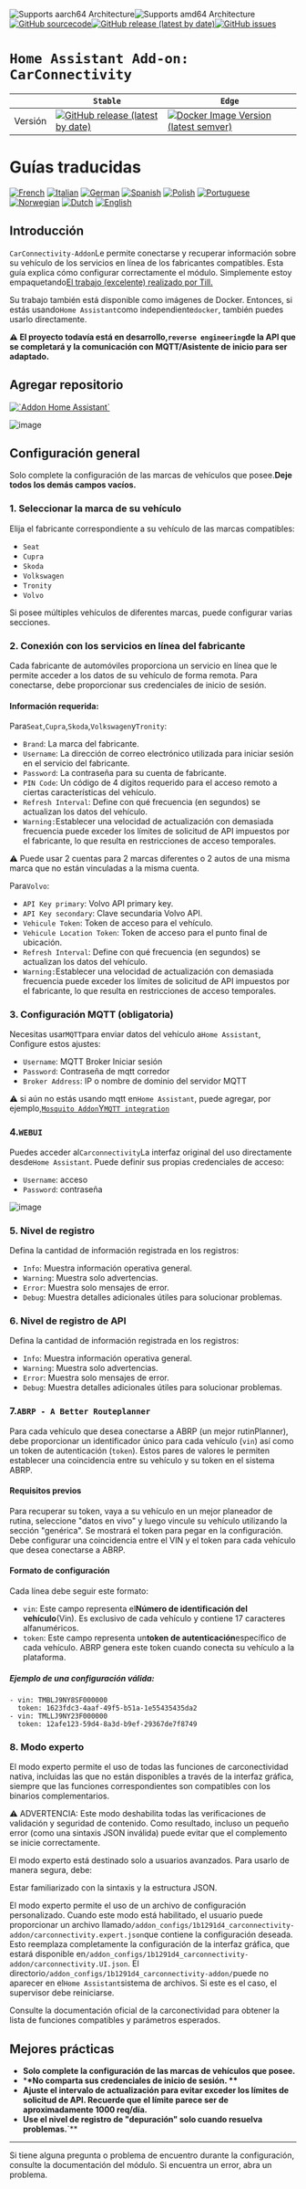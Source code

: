 ![Supports aarch64 Architecture][aarch64-shield]![Supports amd64 Architecture][amd64-shield][![GitHub sourcecode](https://img.shields.io/badge/Source-GitHub-green)](https://github.com/Pulpyyyy/carconnectivity-addon/)[![GitHub release (latest by date)](https://img.shields.io/github/v/release/Pulpyyyy/carconnectivity-addon)](https://github.com/Pulpyyyy/carconnectivity-addon/releases/latest)[![GitHub issues](https://img.shields.io/github/issues/Pulpyyyy/carconnectivity-addon)](https://github.com/Pulpyyyy/carconnectivity-addon/issues)

[aarch64-shield]: https://img.shields.io/badge/aarch64-yes-green.svg

[amd64-shield]: https://img.shields.io/badge/amd64-yes-green.svg

# `Home Assistant Add-on: CarConnectivity`

|         | `Stable`                                                                                                                                                                                                     | `Edge`                                                                                                                                                                                                                                                          |
| ------- | ------------------------------------------------------------------------------------------------------------------------------------------------------------------------------------------------------------ | --------------------------------------------------------------------------------------------------------------------------------------------------------------------------------------------------------------------------------------------------------------- |
| Versión | [![GitHub release (latest by date)](https://img.shields.io/docker/v/pulpyyyy/carconnectivity-addon-amd64?&sort=date&label=&style=for-the-badge)](https://github.com/pulpyyyy/carconnectivity-addon/releases) | [![Docker Image Version (latest semver)](https://img.shields.io/docker/v/pulpyyyy/carconnectivity-addon-edge-amd64?&sort=date&label=&style=for-the-badge)](https://github.com/Pulpyyyy/carconnectivity-addon/blob/main/carconnectivity-addon-edge/CHANGELOG.md) |

# Guías traducidas

[![French](https://raw.githubusercontent.com/Pulpyyyy/carconnectivity-addon/refs/heads/main/.github/img/FR.svg)](https://github.com/Pulpyyyy/carconnectivity-addon/blob/main/README.fr.md)
[![Italian](https://raw.githubusercontent.com/Pulpyyyy/carconnectivity-addon/refs/heads/main/.github/img/IT.svg)](https://github.com/Pulpyyyy/carconnectivity-addon/blob/main/README.it.md)
[![German](https://raw.githubusercontent.com/Pulpyyyy/carconnectivity-addon/refs/heads/main/.github/img/DE.svg)](https://github.com/Pulpyyyy/carconnectivity-addon/blob/main/README.de.md)
[![Spanish](https://raw.githubusercontent.com/Pulpyyyy/carconnectivity-addon/refs/heads/main/.github/img/ES.svg)](https://github.com/Pulpyyyy/carconnectivity-addon/blob/main/README.es.md)
[![Polish](https://raw.githubusercontent.com/Pulpyyyy/carconnectivity-addon/refs/heads/main/.github/img/PL.svg)](https://github.com/Pulpyyyy/carconnectivity-addon/blob/main/README.pl.md)
[![Portuguese](https://raw.githubusercontent.com/Pulpyyyy/carconnectivity-addon/refs/heads/main/.github/img/PT.svg)](https://github.com/Pulpyyyy/carconnectivity-addon/blob/main/README.pt.md)
 [![Norwegian](https://raw.githubusercontent.com/Pulpyyyy/carconnectivity-addon/refs/heads/main/.github/img/NO.svg)](https://github.com/Pulpyyyy/carconnectivity-addon/blob/main/README.no.md)
[![Dutch](https://raw.githubusercontent.com/Pulpyyyy/carconnectivity-addon/refs/heads/main/.github/img/NL.svg)](https://github.com/Pulpyyyy/carconnectivity-addon/blob/main/README.nl.md)
[![English](https://raw.githubusercontent.com/Pulpyyyy/carconnectivity-addon/refs/heads/main/.github/img/US.svg)](https://github.com/Pulpyyyy/carconnectivity-addon/blob/main/README.md)

## Introducción

`CarConnectivity-Addon`Le permite conectarse y recuperar información sobre su vehículo de los servicios en línea de los fabricantes compatibles. Esta guía explica cómo configurar correctamente el módulo.
Simplemente estoy empaquetando[El trabajo (excelente) realizado por Till.](https://github.com/tillsteinbach/CarConnectivity)

Su trabajo también está disponible como imágenes de Docker. Entonces, si estás usando`Home Assistant`como independiente`docker`, también puedes usarlo directamente.

**⚠️ El proyecto todavía está en desarrollo,`reverse engineering`de la API que se completará y la comunicación con MQTT/Asistente de inicio para ser adaptado.**

## Agregar repositorio

[![\`Addon Home Assistant\`](https://raw.githubusercontent.com/Pulpyyyy/carconnectivity-addon/refs/heads/main/.github/img/addon-ha.svg)](https://my.home-assistant.io/redirect/supervisor_add_addon_repository/?repository_url=https%3A%2F%2Fgithub.com%2FPulpyyyy%2Fcarconnectivity-addon)

![image](https://raw.githubusercontent.com/Pulpyyyy/carconnectivity-addon/refs/heads/main/img/mqtt_device.png)

## Configuración general

Solo complete la configuración de las marcas de vehículos que posee.**Deje todos los demás campos vacíos.**

### 1. Seleccionar la marca de su vehículo

Elija el fabricante correspondiente a su vehículo de las marcas compatibles:

-   `Seat`
-   `Cupra`
-   `Skoda`
-   `Volkswagen`
-   `Tronity`
-   `Volvo`

Si posee múltiples vehículos de diferentes marcas, puede configurar varias secciones.

### 2. Conexión con los servicios en línea del fabricante

Cada fabricante de automóviles proporciona un servicio en línea que le permite acceder a los datos de su vehículo de forma remota. Para conectarse, debe proporcionar sus credenciales de inicio de sesión.

#### Información requerida:

Para`Seat`,`Cupra`,`Skoda`,`Volkswagen`y`Tronity`:

-   `Brand`: La marca del fabricante.
-   `Username`: La dirección de correo electrónico utilizada para iniciar sesión en el servicio del fabricante.
-   `Password`: La contraseña para su cuenta de fabricante.
-   `PIN Code`: Un código de 4 dígitos requerido para el acceso remoto a ciertas características del vehículo.
-   `Refresh Interval`: Define con qué frecuencia (en segundos) se actualizan los datos del vehículo.
-   `Warning:`Establecer una velocidad de actualización con demasiada frecuencia puede exceder los límites de solicitud de API impuestos por el fabricante, lo que resulta en restricciones de acceso temporales.

⚠️ Puede usar 2 cuentas para 2 marcas diferentes o 2 autos de una misma marca que no están vinculadas a la misma cuenta.

Para`Volvo`:

-   `API Key primary`: Volvo API primary key.
-   `API Key secondary`: Clave secundaria Volvo API.
-   `Vehicule Token`: Token de acceso para el vehículo.
-   `Vehicule Location Token`: Token de acceso para el punto final de ubicación.
-   `Refresh Interval`: Define con qué frecuencia (en segundos) se actualizan los datos del vehículo.
-   `Warning:`Establecer una velocidad de actualización con demasiada frecuencia puede exceder los límites de solicitud de API impuestos por el fabricante, lo que resulta en restricciones de acceso temporales.

### 3. Configuración MQTT (obligatoria)

Necesitas usar`MQTT`para enviar datos del vehículo a`Home Assistant`, Configure estos ajustes:

-   `Username`: MQTT Broker Iniciar sesión
-   `Password`: Contraseña de mqtt corredor
-   `Broker Address`: IP o nombre de dominio del servidor MQTT

⚠️ si aún no estás usando mqtt en`Home Assistant`, puede agregar, por ejemplo,[`Mosquito Addon`Y`MQTT integration`](https://www.home-assistant.io/integrations/mqtt)

### 4.`WEBUI`

Puedes acceder al`Carconnectivity`La interfaz original del uso directamente desde`Home Assistant`.
Puede definir sus propias credenciales de acceso:

-   `Username`: acceso
-   `Password`: contraseña

![image](https://raw.githubusercontent.com/Pulpyyyy/carconnectivity-addon/refs/heads/main/img/webui.png)

### 5. Nivel de registro

Defina la cantidad de información registrada en los registros:

-   `Info`: Muestra información operativa general.
-   `Warning`: Muestra solo advertencias.
-   `Error`: Muestra solo mensajes de error.
-   `Debug`: Muestra detalles adicionales útiles para solucionar problemas.

### 6. Nivel de registro de API

Defina la cantidad de información registrada en los registros:

-   `Info`: Muestra información operativa general.
-   `Warning`: Muestra solo advertencias.
-   `Error`: Muestra solo mensajes de error.
-   `Debug`: Muestra detalles adicionales útiles para solucionar problemas.

### 7.`ABRP - A Better Routeplanner`

Para cada vehículo que desea conectarse a ABRP (un mejor rutinPlanner), debe proporcionar un identificador único para cada vehículo (`vin`) así como un token de autenticación (`token`). Estos pares de valores le permiten establecer una coincidencia entre su vehículo y su token en el sistema ABRP.

#### Requisitos previos

Para recuperar su token, vaya a su vehículo en un mejor planeador de rutina, seleccione "datos en vivo" y luego vincule su vehículo utilizando la sección "genérica". Se mostrará el token para pegar en la configuración. Debe configurar una coincidencia entre el VIN y el token para cada vehículo que desea conectarse a ABRP.

#### Formato de configuración

Cada línea debe seguir este formato:

-   `vin`: Este campo representa el**Número de identificación del vehículo**(Vin). Es exclusivo de cada vehículo y contiene 17 caracteres alfanuméricos.
-   `token`: Este campo representa un**token de autenticación**específico de cada vehículo. ABRP genera este token cuando conecta su vehículo a la plataforma.

##### Ejemplo de una configuración válida:

    - vin: TMBLJ9NY8SF000000
      token: 1623fdc3-4aaf-49f5-b51a-1e55435435da2
    - vin: TMLLJ9NY23F000000
      token: 12afe123-59d4-8a3d-b9ef-29367de7f8749

### 8. Modo experto

El modo experto permite el uso de todas las funciones de carconectividad nativa, incluidas las que no están disponibles a través de la interfaz gráfica, siempre que las funciones correspondientes son compatibles con los binarios complementarios.

⚠️ ADVERTENCIA:
Este modo deshabilita todas las verificaciones de validación y seguridad de contenido. Como resultado, incluso un pequeño error (como una sintaxis JSON inválida) puede evitar que el complemento se inicie correctamente.

El modo experto está destinado solo a usuarios avanzados.
Para usarlo de manera segura, debe:

Estar familiarizado con la sintaxis y la estructura JSON.

El modo experto permite el uso de un archivo de configuración personalizado. Cuando este modo está habilitado, el usuario puede proporcionar un archivo llamado`/addon_configs/1b1291d4_carconnectivity-addon/carconnectivity.expert.json`que contiene la configuración deseada. Esto reemplaza completamente la configuración de la interfaz gráfica, que estará disponible en`/addon_configs/1b1291d4_carconnectivity-addon/carconnectivity.UI.json`. El directorio`/addon_configs/1b1291d4_carconnectivity-addon/`puede no aparecer en el`Home Assistant`sistema de archivos. Si este es el caso, el supervisor debe reiniciarse.

Consulte la documentación oficial de la carconectividad para obtener la lista de funciones compatibles y parámetros esperados.

## Mejores prácticas

-   **Solo complete la configuración de las marcas de vehículos que posee.**
-   \***\*No comparta sus credenciales de inicio de sesión. \*\***
-   **Ajuste el intervalo de actualización para evitar exceder los límites de solicitud de API. Recuerde que el límite parece ser de aproximadamente 1000 req/día.**
-   **Use el nivel de registro de "depuración" solo cuando resuelva problemas.**\`\*\*

* * *

Si tiene alguna pregunta o problema de encuentro durante la configuración, consulte la documentación del módulo.
Si encuentra un error, abra un problema.
